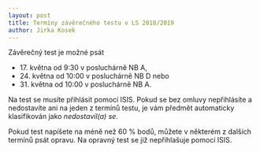```yaml
---
layout: post
title: Termíny závěrečného testu v LS 2018/2019
author: Jirka Kosek
---
```


Závěrečný test je možné psát
* 17. května od 9:30 v posluchárně NB A,
* 24. května od 10:00 v posluchárně NB D nebo
* 31. května od 10:00 v posluchárně NB A.

Na test se musíte přihlásit pomocí ISIS. Pokud se bez omluvy
nepřihlásíte a nedostavíte ani na jeden z termínů testu, je vám
předmět automaticky klasifikován jako *nedostavil(a) se*.

Pokud test napíšete na méně než 60 % bodů, můžete v některém
z dalších termínů psát opravu. Na opravný test se již
nepřihlašuje pomocí ISIS.

